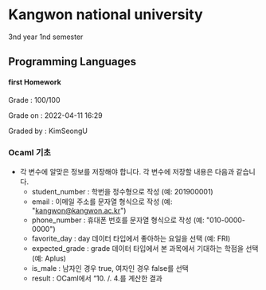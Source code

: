 # Kangwon national university

3nd year 1nd semester

## Programming Languages
#### first Homework
Grade : 100/100

Grade on : 2022-04-11 16:29

Graded by	: KimSeongU

### Ocaml 기초

- 각 변수에 알맞은 정보를 저장해야 합니다. 각 변수에 저장할 내용은 다음과 같습니다.
  * student_number : 학번을 정수형으로 작성 (예: 201900001)
  * email : 이메일 주소를 문자열 형식으로 작성 (예: "kangwon@kangwon.ac.kr")
  * phone_number : 휴대폰 번호를 문자열 형식으로 작성 (예: "010-0000-0000")
  * favorite_day : day 데이터 타입에서 좋아하는 요일을 선택 (예: FRI)
  * expected_grade : grade 데이터 타입에서 본 과목에서 기대하는 학점을 선택 (예: Aplus)
  * is_male : 남자인 경우 true, 여자인 경우 false를 선택
  * result : OCaml에서 “10. /. 4.를 계산한 결과
